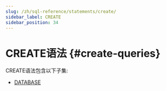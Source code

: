 ```yaml
---
slug: /zh/sql-reference/statements/create/
sidebar_label: CREATE
sidebar_position: 34
---
```


# CREATE语法 {#create-queries}

CREATE语法包含以下子集:

-   [DATABASE](../../../sql-reference/statements/create/database.md)


